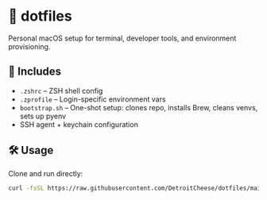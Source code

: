 # 🧰 dotfiles

Personal macOS setup for terminal, developer tools, and environment provisioning.

## 🔧 Includes

- `.zshrc` – ZSH shell config
- `.zprofile` – Login-specific environment vars
- `bootstrap.sh` – One-shot setup: clones repo, installs Brew, cleans venvs, sets up pyenv
- SSH agent + keychain configuration

## 🛠 Usage

Clone and run directly:

```bash
curl -fsSL https://raw.githubusercontent.com/DetroitCheese/dotfiles/main/bootstrap.sh | bash
